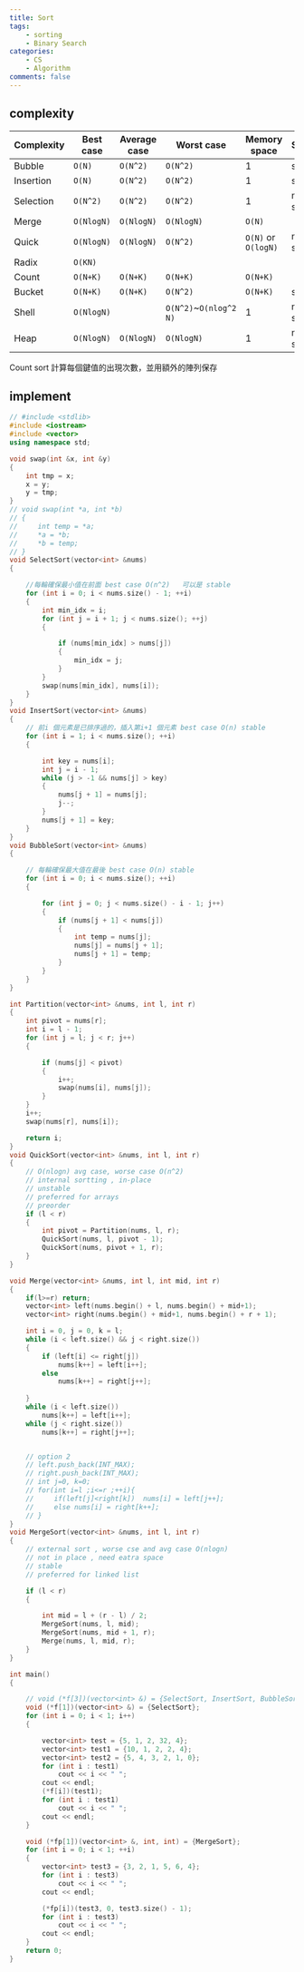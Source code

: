 ```yaml
---
title: Sort
tags:  
    - sorting
    - Binary Search
categories: 
    - CS
    - Algorithm
comments: false
---
```



## complexity

| Complexity | Best case  | Average case | Worst case             | Memory space        | Stable     |
| ---------- | ---------- | ------------ | ---------------------- | ------------------- | ---------- |
| Bubble     | `O(N)`     | `O(N^2)`     | `O(N^2)`               | 1                   | stable     |
| Insertion  | `O(N)`     | `O(N^2)`     | `O(N^2)`               | 1                   | stable     |
| Selection  | `O(N^2)`   | `O(N^2)`     | `O(N^2)`               | 1                   | non-stable |
| Merge      | `O(NlogN)` | `O(NlogN)`   | `O(NlogN)`             | `O(N)`              |            |
| Quick      | `O(NlogN)` | `O(NlogN)`   | `O(N^2)`               | `O(N)` or `O(logN)` | non-stable |
| Radix      | `O(KN)`    |              |                        |                     |            |
| Count      | `O(N+K)`   | `O(N+K)`     | `O(N+K)`               | `O(N+K)`            |            |
| Bucket     | `O(N+K)`   | `O(N+K)`     | `O(N^2)`               | `O(N+K)`                    | stable     |
| Shell      | `O(NlogN)` |              | `O(N^2)`~`O(nlog^2 N)` | 1                   | non-stable |
| Heap       | `O(NlogN)` | `O(NlogN)`   | `O(NlogN)`             | 1                   | non-stable |





Count sort 計算每個鍵值的出現次數，並用額外的陣列保存


## implement
```c++
// #include <stdlib>
#include <iostream>
#include <vector>
using namespace std;

void swap(int &x, int &y)
{
    int tmp = x;
    x = y;
    y = tmp;
}
// void swap(int *a, int *b)
// {
//     int temp = *a;
//     *a = *b;
//     *b = temp;
// }
void SelectSort(vector<int> &nums)
{

    //每輪確保最小值在前面 best case O(n^2)   可以是 stable
    for (int i = 0; i < nums.size() - 1; ++i)
    {
        int min_idx = i;
        for (int j = i + 1; j < nums.size(); ++j)
        {

            if (nums[min_idx] > nums[j])
            {
                min_idx = j;
            }
        }
        swap(nums[min_idx], nums[i]);
    }
}
void InsertSort(vector<int> &nums)
{
    // 前i 個元素是已排序過的，插入第i+1 個元素 best case O(n) stable
    for (int i = 1; i < nums.size(); ++i)
    {

        int key = nums[i];
        int j = i - 1;
        while (j > -1 && nums[j] > key)
        {
            nums[j + 1] = nums[j];
            j--;
        }
        nums[j + 1] = key;
    }
}
void BubbleSort(vector<int> &nums)
{

    // 每輪確保最大值在最後 best case O(n) stable
    for (int i = 0; i < nums.size(); ++i)
    {

        for (int j = 0; j < nums.size() - i - 1; j++)
        {
            if (nums[j + 1] < nums[j])
            {
                int temp = nums[j];
                nums[j] = nums[j + 1];
                nums[j + 1] = temp;
            }
        }
    }
}

int Partition(vector<int> &nums, int l, int r)
{
    int pivot = nums[r];
    int i = l - 1;
    for (int j = l; j < r; j++)
    {

        if (nums[j] < pivot)
        {
            i++;
            swap(nums[i], nums[j]);
        }
    }
    i++;
    swap(nums[r], nums[i]);

    return i;
}
void QuickSort(vector<int> &nums, int l, int r)
{
    // O(nlogn) avg case, worse case O(n^2)
    // internal sortting , in-place
    // unstable
    // preferred for arrays
    // preorder
    if (l < r)
    {
        int pivot = Partition(nums, l, r);
        QuickSort(nums, l, pivot - 1);
        QuickSort(nums, pivot + 1, r);
    }
}

void Merge(vector<int> &nums, int l, int mid, int r)
{
    if(l>=r) return;
    vector<int> left(nums.begin() + l, nums.begin() + mid+1);
    vector<int> right(nums.begin() + mid+1, nums.begin() + r + 1);

    int i = 0, j = 0, k = l;
    while (i < left.size() && j < right.size())
    {
        if (left[i] <= right[j])
            nums[k++] = left[i++];
        else
            nums[k++] = right[j++];
            
    }
    while (i < left.size())
        nums[k++] = left[i++];
    while (j < right.size())
        nums[k++] = right[j++];


    // option 2
    // left.push_back(INT_MAX);
    // right.push_back(INT_MAX);
    // int j=0, k=0;
    // for(int i=l ;i<=r ;++i){
    //     if(left[j]<right[k])  nums[i] = left[j++];
    //     else nums[i] = right[k++];
    // }
}
void MergeSort(vector<int> &nums, int l, int r)
{
    // external sort , worse cse and avg case O(nlogn)
    // not in place , need eatra space
    // stable
    // preferred for linked list

    if (l < r)
    {

        int mid = l + (r - l) / 2;
        MergeSort(nums, l, mid);
        MergeSort(nums, mid + 1, r);
        Merge(nums, l, mid, r);
    }
}

int main()
{

    // void (*f[3])(vector<int> &) = {SelectSort, InsertSort, BubbleSort};
    void (*f[1])(vector<int> &) = {SelectSort};
    for (int i = 0; i < 1; i++)
    {

        vector<int> test = {5, 1, 2, 32, 4};
        vector<int> test1 = {10, 1, 2, 2, 4};
        vector<int> test2 = {5, 4, 3, 2, 1, 0};
        for (int i : test1)
            cout << i << " ";
        cout << endl;
        (*f[i])(test1);
        for (int i : test1)
            cout << i << " ";
        cout << endl;
    }

    void (*fp[1])(vector<int> &, int, int) = {MergeSort};
    for (int i = 0; i < 1; ++i)
    {
        vector<int> test3 = {3, 2, 1, 5, 6, 4};
        for (int i : test3)
            cout << i << " ";
        cout << endl;

        (*fp[i])(test3, 0, test3.size() - 1);
        for (int i : test3)
            cout << i << " ";
        cout << endl;
    }
    return 0;
}
```